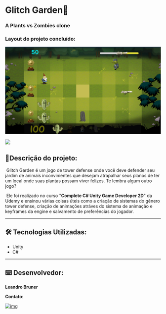 # 					Glitch Garden🧟

### 													A Plants vs Zombies clone [](https://emojipedia.org/zombie/)



### Layout do projeto concluído:

<img src="11-07-21.png"></img>

<img src="11-07-21"></img>

## 🚀Descrição do projeto: 

​	Glitch Garden é um jogo de tower defense onde você deve defender seu jardim de animais inconvinientes que desejam atrapalhar seus planos de ter um local onde suas plantas possam viver felizes. Te lembra algum outro jogo?

​	Ele foi realizado no curso "**Complete C# Unity Game Developer 2D**" da Udemy e ensinou várias coisas úteis como a criação de sistemas do gênero tower defense, criação de animações atráves do sistema de animação e keyframes da engine e salvamento de preferências do jogador.

***

## 🛠️ Tecnologias Utilizadas:

- Unity
- C#

***

## ⌨️ Desenvolvedor:

**Leandro Bruner**

**Contato**:

[![img](https://img.shields.io/badge/LinkedIn-0077B5?style=for-the-badge&logo=linkedin&logoColor=white)](https://www.linkedin.com/in/leandro-bruner-a887361b8/)
